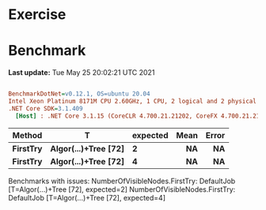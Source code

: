 ﻿# Exercise


# Benchmark

**Last update:** Tue May 25 20:02:21 UTC 2021

``` ini

BenchmarkDotNet=v0.12.1, OS=ubuntu 20.04
Intel Xeon Platinum 8171M CPU 2.60GHz, 1 CPU, 2 logical and 2 physical cores
.NET Core SDK=3.1.409
  [Host] : .NET Core 3.1.15 (CoreCLR 4.700.21.21202, CoreFX 4.700.21.21402), X64 RyuJIT


```
|   Method |                    T | expected | Mean | Error |
|--------- |--------------------- |--------- |-----:|------:|
| **FirstTry** | **Algor(...)+Tree [72]** |        **2** |   **NA** |    **NA** |
| **FirstTry** | **Algor(...)+Tree [72]** |        **4** |   **NA** |    **NA** |

Benchmarks with issues:
  NumberOfVisibleNodes.FirstTry: DefaultJob [T=Algor(...)+Tree [72], expected=2]
  NumberOfVisibleNodes.FirstTry: DefaultJob [T=Algor(...)+Tree [72], expected=4]
